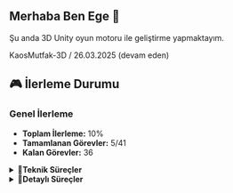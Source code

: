 ## Merhaba Ben Ege  👋

Şu anda 3D Unity oyun motoru ile geliştirme yapmaktayım.

KaosMutfak-3D / 26.03.2025 (devam eden)

## 🎮 İlerleme Durumu 

### Genel İlerleme
- **Toplam İlerleme:** 10%
- **Tamamlanan Görevler:** 5/41
- **Kalan Görevler:** 36

<details>
<summary>🔽<b>Teknik Süreçler</b></summary>

  
- **Teknik Süreçler**
  
  -   [X] Create Project (initial)
  -   [X] Unity Layout
  -   [X] Importing Assets
  -   [X] Post Processing
  -   [X] Character Controller
  -   [ ] Character Visual, Rotation
  -   [ ] Animations
  -   [ ] Cinemachine
  -   [ ] Input System Refactor
  -   [ ] Collision Detection
  -   [ ] Clear Counter
  -   [ ] Interact Action, C# Events
  -   [ ] Selected Counter Visual, Singleton Pattern
  -   [ ] Kitchen Object, Scriptable Objects
  -   [ ] Kitchen Object Parent
  -   [ ] Player Pick up, C# Interfaces
  -   [ ] Container Counter
  -   [ ] Player Pick up, Drop Objects
  -   [ ] Cutting Counter, Interact Alternate
  -   [ ] Cutting Recipe SO
  -   [ ] Cutting Progress, World Canvas
  -   [ ] Look At Camera
  -   [ ] Trash Counter
  -   [ ] Stove Counter, State Machine
  -   [ ] Plates Counter
  -   [ ] Plate Pick up Objects
  -   [ ] Plate Complete Visual
  -   [ ] Plate World UI Icons
  -   [ ] Delivery Counter, Shader Graph
  -   [ ] Delivery Manager
  -   [ ] Delivery Manager UI
  -   [ ] Music
  -   [ ] Sound Effects
  -   [ ] Game Start
  -   [ ] Game Over
  -   [ ] Main Menu, Loading
  -   [ ] Pause, Clear Statics
  -   [ ] Options, Audio Levels
  -   [ ] Options, Key Rebinding
  -   [ ] Controller Input, Menu Navigation
  -   [ ] Polish 
</details>


<details>
<summary>🔽<b>Detaylı Süreçler</b></summary>
  
### Tasarım

- **Kapsam:** 35%
  - [ ] Oyun Mekanikleri Tasarımı
  - [ ] UI/UX Tasarımı
  - [ ] Oyun Konsepti ve Senaryo
  - [ ] Seviye ve Çevre Tasarımı
  - [ ] Oynanış Testleri ve Dengeleme

### Geliştirme
- **Kapsam:** 45%
  - [ ] Oyun Motoru ve Teknolojileri Kurulumu
  - [ ] Yapay Zeka, Fizik ve Hareketler
  - [ ] 3. parti ve platforma Özgü Entegrasyonlar
  - [ ] Optimizasyon, Performans İyileştirmeleri

### Sanat ve Grafik
- **Kapsam:** 15%
  - [ ] Karakter, Çevre, Araç ve Obje Modellemeleri
  - [ ] Animasyonlar, Dokular 
  - [ ] Kamera ve Görüntüleme
  - [ ] Görsel efektler, partikül ve ışıklandırma
  - [ ] UI/IX Görsel Tasarımları

### Ses ve Müzik
- **Kapsam:** 5%
  - [ ] Arka Plan Müzikleri
  - [ ] Sesli Diyaloglar
  - [ ] Karakter, Etkileşim, Çevre, Arka plan, Olay Sesleri
  - [ ] Ses testi, optimizasyonu ve uyumlulukları

### Test
- **Kapsam:** *%
  - [ ] Oynanış testleri ve hata ayıklama
  - [ ] Platform uyumluluğu testleri
  - [ ] Performans Testleri
  - [ ] Kullanıcı Deneyimi Testleri

</details>
<br>

<!--
<details>
<summary>&nbsp <b>Dungeonus 2D Proje Yol Haritası</b> ✈</summary>
  <ul>
<br>
<li> Dungeon Room Editor</li>

<li> Main Game Scene Set-up</li>

<li> Dungeon Room Templates</li>

<li> Dungeon Builder</li>

<li> Initial Player Set Up</li>

<li> Player Movement & Control</li>

<li> Dungeon Doors & Lighting</li>

<li> Object Pooling</li>

<li> Player Weapons & Ammo</li>

<li> Sound Effects</li>

<li> MiniMap</li>

<li> Weapon & Ammo Special Effects</li>

<li> Enemy Setup</li>

<li> Enemy Animations</li>

<li> AStar Pathfinding</li>

<li> Enemy AI Movement</li>

<li> Spawning Enemies</li>

<li> Enemy Weapons & Ammo</li>

<li> Health & Damage</li>

<li> Battling Through Levels</li>

<li> Decorating The Dungeon</li>

<li> Moveable Objects</li>

<li> Enemy Ammo Patterns</li>

<li> Dungeon Chests</li>

<li> Dungeon Overview Map</li>

<li> Game Music</li>

<li> Pause Menu</li>

<li> Main Menu</li>

  </ul> 
</details>
-->
